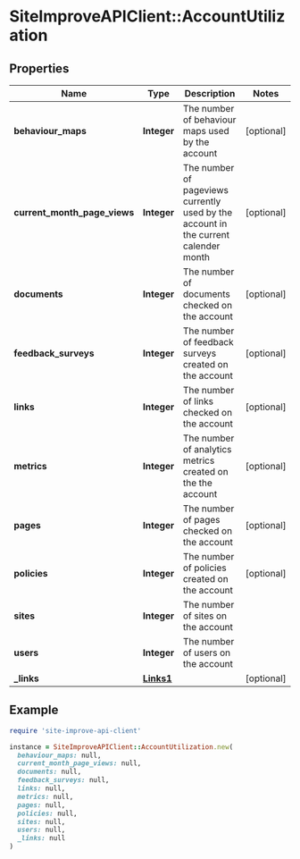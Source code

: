 # SiteImproveAPIClient::AccountUtilization

## Properties

| Name | Type | Description | Notes |
| ---- | ---- | ----------- | ----- |
| **behaviour_maps** | **Integer** | The number of behaviour maps used by the account | [optional] |
| **current_month_page_views** | **Integer** | The number of pageviews currently used by the account in the current calender month | [optional] |
| **documents** | **Integer** | The number of documents checked on the account | [optional] |
| **feedback_surveys** | **Integer** | The number of feedback surveys created on the account | [optional] |
| **links** | **Integer** | The number of links checked on the account | [optional] |
| **metrics** | **Integer** | The number of analytics metrics created on the the account | [optional] |
| **pages** | **Integer** | The number of pages checked on the account | [optional] |
| **policies** | **Integer** | The number of policies created on the account | [optional] |
| **sites** | **Integer** | The number of sites on the account |  |
| **users** | **Integer** | The number of users on the account |  |
| **_links** | [**Links1**](Links1.md) |  | [optional] |

## Example

```ruby
require 'site-improve-api-client'

instance = SiteImproveAPIClient::AccountUtilization.new(
  behaviour_maps: null,
  current_month_page_views: null,
  documents: null,
  feedback_surveys: null,
  links: null,
  metrics: null,
  pages: null,
  policies: null,
  sites: null,
  users: null,
  _links: null
)
```

